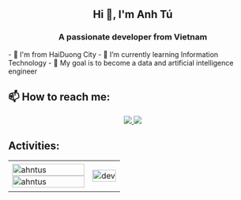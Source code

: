 <h2 align="center">Hi 👋, I'm Anh Tú</h2>
<p align="center">
  <h3 align="center">A passionate developer from Vietnam </h3>
</p> 
- 🏡 I'm from HaiDuong City 
- 🔭 I’m currently learning Information Technology
- 📌 My goal is to become a data and artificial intelligence engineer

## 📫 How to reach me:

<p align="center">
  <a href="https://www.facebook.com/profile.php?id=100022160624916" alt="Facebook">
    <img src="https://img.icons8.com/fluent/48/000000/facebook-new.png" target="_blank" />
  </a> 
  <a href="https://github.com/AhnTus" alt="Github">
    <img src="https://img.icons8.com/fluent/48/000000/github.png"/>
  </a> 
</p>

## Activities:
<table style="width:100%;">
  <tr>
    <td>
      <img src="https://github-readme-stats.vercel.app/api/top-langs/?username=ahntus&bg_color=FFFFFF00&text_color=179fa3&layout=compact&hide=CSS&langs_count=10&custom_title=Top%20ngôn%20ngữ%20được%20dùng" alt="ahntus" width="100%"/>
      <img src="https://github-readme-stats.vercel.app/api?username=AhnTus&theme=default&hide_border=false&include_all_commits=false&count_private=false" alt="ahntus" width="100%"/>
    </td>
    <td>
      <p align="center"> 
        <img src="https://cdn.dribbble.com/users/1059583/screenshots/4171367/coding-freak.gif" alt="dev" width="100%"/>
      </p>
    </td>
  </tr>
</table>

